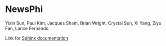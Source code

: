 # NewsPhi

Yixin Sun, Paul Kim, Jacques Sham, Brian Wright, Crystal Sun, Xi Yang, Ziyu Fan, Lance Fernando

Link for [Sphinx documentation](https://msds698.github.io/product-analytics-group-project-team1/)
